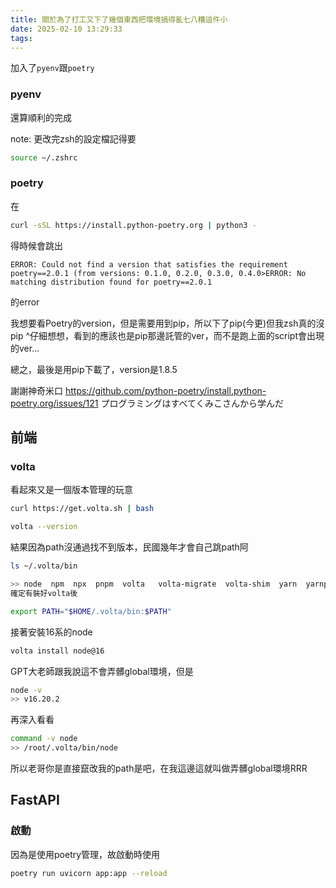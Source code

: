 ```yaml
---
title: 關於為了打工又下了幾個東西把環境搞得亂七八糟這件小
date: 2025-02-10 13:29:33
tags:
---
```


加入了`pyenv`跟`poetry`

### pyenv

還算順利的完成

note: 更改完zsh的設定檔記得要
```bash 
source ~/.zshrc 
```

### poetry

在
```bash 
curl -sSL https://install.python-poetry.org | python3 -
```
得時候會跳出
```console
ERROR: Could not find a version that satisfies the requirement poetry==2.0.1 (from versions: 0.1.0, 0.2.0, 0.3.0, 0.4.0>ERROR: No matching distribution found for poetry==2.0.1
```
的error

我想要看Poetry的version，但是需要用到pip，所以下了pip(今更)但我zsh真的沒pip
^仔細想想，看到的應該也是pip那邊託管的ver，而不是跑上面的script會出現的ver...

總之，最後是用pip下載了，version是1.8.5


謝謝神奇米口
https://github.com/python-poetry/install.python-poetry.org/issues/121
プログラミングはすべてくみこさんから学んだ

## 前端
### volta
看起來又是一個版本管理的玩意
```bash
curl https://get.volta.sh | bash
```

```bash
volta --version
```
結果因為path沒通過找不到版本，民國幾年才會自己跳path阿
```bash
ls ~/.volta/bin

>> node  npm  npx  pnpm  volta   volta-migrate  volta-shim  yarn  yarnpkg
確定有裝好volta後

export PATH="$HOME/.volta/bin:$PATH"
```
接著安裝16系的node
```bash
volta install node@16
```
GPT大老師跟我說這不會弄髒global環境，但是
```bash
node -v
>> v16.20.2
```
再深入看看
```bash
command -v node
>> /root/.volta/bin/node
```
所以老哥你是直接竄改我的path是吧，在我這邊這就叫做弄髒global環境RRR


## FastAPI

### 啟動
因為是使用poetry管理，故啟動時使用
```bash 
poetry run uvicorn app:app --reload
```
